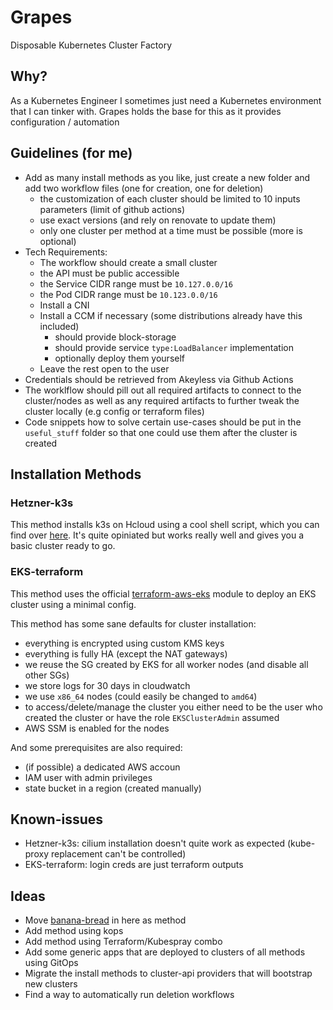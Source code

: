 # Grapes

Disposable Kubernetes Cluster Factory

## Why?

As a Kubernetes Engineer I sometimes just need a Kubernetes environment that I can tinker with. Grapes holds the base for this as it provides configuration / automation  

## Guidelines (for me)

- Add as many install methods as you like, just create a new folder and add two workflow files (one for creation, one for deletion)
  - the customization of each cluster should be limited to 10 inputs parameters (limit of github actions)
  - use exact versions (and rely on renovate to update them)
  - only one cluster per method at a time must be possible (more is optional)
- Tech Requirements:
  - The workflow should create a small cluster
  - the API must be public accessible 
  - the Service CIDR range must be `10.127.0.0/16`
  - the Pod CIDR range must be `10.123.0.0/16`
  - Install a CNI 
  - Install a CCM if necessary (some distributions already have this included)
    - should provide block-storage
    - should provide service `type:LoadBalancer` implementation
    - optionally deploy them yourself
  - Leave the rest open to the user
- Credentials should be retrieved from Akeyless via Github Actions
- The worklflow should pill out all required artifacts to connect to the cluster/nodes as well as any required artifacts to further tweak the cluster locally (e.g config or terraform files)
- Code snippets how to solve certain use-cases should be put in the `useful_stuff` folder so that one could use them after the cluster is created

## Installation Methods

### Hetzner-k3s

This method installs k3s on Hcloud using a cool shell script, which you can find over [here](https://github.com/vitobotta/hetzner-k3s). It's quite opiniated but works really well and gives you a basic cluster ready to go.

### EKS-terraform

This method uses the official [terraform-aws-eks](https://github.com/terraform-aws-modules/terraform-aws-eks) module to deploy an EKS cluster using a minimal config.

This method has some sane defaults for cluster installation:
- everything is encrypted using custom KMS keys
- everything is fully HA (except the NAT gateways)
- we reuse the SG created by EKS for all worker nodes (and disable all other SGs)
- we store logs for 30 days in cloudwatch 
- we use `x86_64` nodes (could easily be changed to `amd64`)
- to access/delete/manage the cluster you either need to be the user who created the cluster or have the role `EKSClusterAdmin` assumed 
- AWS SSM is enabled for the nodes

And some prerequisites are also required:
- (if possible) a dedicated AWS accoun
- IAM user with admin privileges
- state bucket in a region (created manually)


## Known-issues

- Hetzner-k3s: cilium installation doesn't quite work as expected (kube-proxy replacement can't be controlled)
- EKS-terraform: login creds are just terraform outputs

## Ideas

- Move [banana-bread](https://github.com/alleaffengaffen/banana-bread) in here as method
- Add method using kops
- Add method using Terraform/Kubespray combo
- Add some generic apps that are deployed to clusters of all methods using GitOps
- Migrate the install methods to cluster-api providers that will bootstrap new clusters
- Find a way to automatically run deletion workflows
